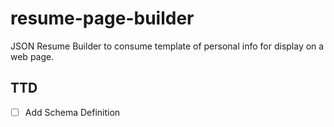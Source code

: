 # resume-page-builder

JSON Resume Builder to consume template of personal info for display on a web page.

## TTD

* [ ] Add Schema Definition
